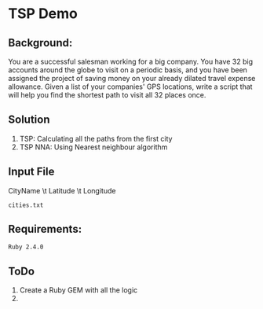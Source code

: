 # TSP Demo

## Background:
You are a successful salesman working for a big company. You have 32 big accounts around the globe to visit on a periodic basis, and you have been assigned the project of saving money on your already dilated travel expense allowance. Given a list of your companies' GPS locations, write a script that will help you find the shortest path to visit all 32 places once.

## Solution
1. TSP: Calculating all the paths from the first city
2. TSP NNA: Using Nearest neighbour algorithm

## Input File
CityName \t Latitude \t Longitude
```
cities.txt
```

## Requirements:
```
Ruby 2.4.0
```

## ToDo
1. Create a Ruby GEM with all the logic
2.
